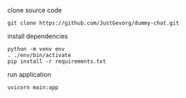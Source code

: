 clone source code
```console
git clone https://github.com/JustGevorg/dummy-chat.git
```

install dependencies
```console
python -m venv env
. ./env/bin/activate
pip install -r requirements.txt
```
run application
```console
uvicorn main:app
```